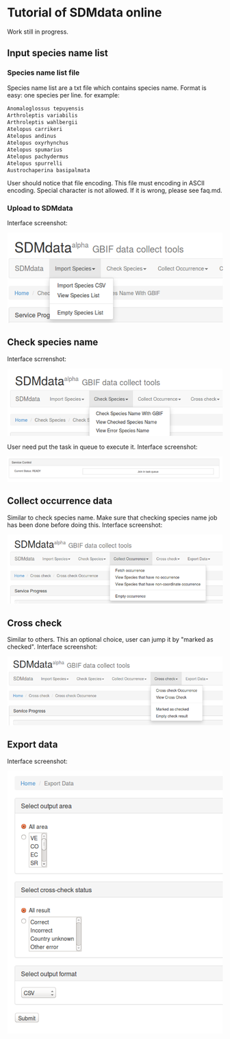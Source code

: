 # Tutorial of SDMdata online
Work still in progress.

## Input species name list
### Species name list file
Species name list are a txt file which contains species name. Format is easy: one species per line. for example:

    Anomaloglossus tepuyensis
    Arthroleptis variabilis
    Arthroleptis wahlbergii
    Atelopus carrikeri
    Atelopus andinus
    Atelopus oxyrhynchus
    Atelopus spumarius
    Atelopus pachydermus
    Atelopus spurrelli
    Austrochaperina basipalmata

User should notice that file encoding. This file must encoding in ASCII encoding. Special character is not allowed. If it is wrong, please see faq.md.

### Upload to SDMdata
Interface screenshot:

![](./upload_species.png)

## Check species name
Interface scrrenshot:

![](check_species_name.png)

User need put the task in queue to execute it.
Interface screenshot:

![](check_species_button.png)

## Collect occurrence data
Similar to check species name. Make sure that checking species name job has been done before doing this. Interface screenshot:

![](collect_occurrence.png)

## Cross check
Similar to others. This an optional choice, user can jump it by "marked as checked". Interface screenshot:

![](cross_check.png)

## Export data
Interface screenshot:

![](export_data.png)

